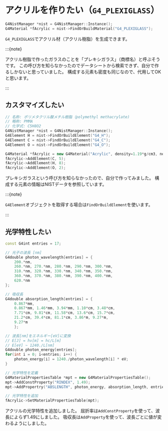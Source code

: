 # アクリルを作りたい（``G4_PLEXIGLASS``）

```cpp
G4NistManager *nist = G4NistManager::Instance();
G4Material *fAcrylic = nist->FindOrBuildMaterial("G4_PLEXIGLASS");
```

``G4_PLEXIGLASS``でアクリル材（アクリル樹脂）を生成できます。

:::{note}

アクリル樹脂で作ったガラスのことを「プレキシガラス」（商標名）と呼ぶそうです。
この呼び方を知らなかったのでデータシートから検索できず、自分で作るしかないと思っていました。
構成する元素も密度も同じなので、代用してOKと思います。

:::

## カスタマイズしたい

```cpp
// 名称: ポリメタクリル酸メチル樹脂（polymethyl methacrylate)
// 略称: PMMA
// 化学式: C5H8O2
G4NistManager *nist = G4NistManager::Instance();
G4Element H = nist->FindOrBuildElement("G4_H");
G4Element C = nist->FindOrBuildElement("G4_C");
G4Element O = nist->FindOrBuildElement("G4_O");

G4Material *fAcrylic = new G4Material("Acrylic", density=1.19*g/cm3, nelements=3);
fAcrylic->AddElement(C, 5);
fAcrylic->AddElement(H, 8);
fAcrylic->AddElement(O, 2);
```

プレキシガラスという呼び方を知らなかったので、自分で作ってみました。
構成する元素の情報はNISTデータを参照しています。

:::{note}

``G4Element``オブジェクトを取得する場合は``FindOrBuildElement``を使います。

:::

## 光学特性したい

```cpp
const G4int entries = 17;

// 光子の波長 [nm]
G4double photon_wavelength[entries] = {
    200.*nm,
    260.*nm, 270.*nm, 280.*nm, 290.*nm, 300.*nm,
    310.*nm, 320.*nm, 330.*nm, 340.*nm, 350.*nm,
    360.*nm, 370.*nm, 380.*nm, 390.*nm, 400.*nm,
    620.*nm
};

// 吸収長
G4double absorption_length[entries] = {
    0.867*mm,
    0.867*mm, 1.46*mm, 3.94*mm, 1.10*cm, 3.48*cm,
    7.71*cm, 9.81*cm, 11.58*cm, 13.6*cm, 15.7*cm,
    21.2*cm, 39.4*cm, 81.1*cm, 3.86*m, 9.27*m,
    9.27*m
    };

// 波長[nm]をエネルギー[eV]に変換
// E[J] = hv[m] = hc/L[m]
// E[eV] ~ 1240./L[nm]
G4double photon_energy[entries];
for(int i = 0; i<entries; i++) {
    photon_energy[i] = 1240./photon_wavelength[i] * eV;
}

// 光学特性を定義
G4MaterialPropertiesTable *mpt = new G4MaterialPropertiesTable();
mpt->AddConstProperty("RINDEX", 1.49);
mpt->AddPropertry("ABSLENGTH", photon_energy, absorption_length, entries);

// 光学特性を追加
fAcrylic->SetMaterialPropertiesTable(mpt);
```

アクリルの光学特性を追加しました。
屈折率は``AddConstProperty``を使って、波長によらず1.49にしました。
吸収長は``AddProperty``を使って、波長ごとに値が変わるようにしました。

